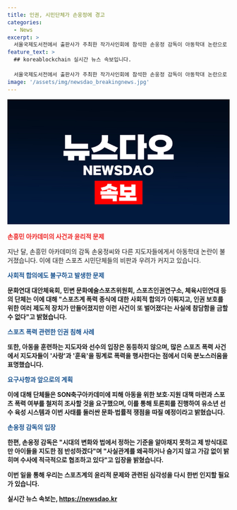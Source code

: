```yaml
---
title: 인권, 시민단체가 손웅정에 경고
categories:
  - News
excerpt: >
  서울국제도서전에서 출판사가 주최한 작가사인회에 참석한 손웅정 감독이 아동학대 논란으로 비판을 받았다. 스포츠 시민단체들은 인권 감수성 부족을 비판하고, 아카데미 지도자들의 해명문에 대해 사실관계를 의심하며 엄중한 수사를 요구했다. 손 감독은 아동에 대한 사랑이 전제된 행동이 없었다고 주장했지만, 이에 대해 단체는 분노를 표명했다. 이에 대한 공론화를 위해 토론회가 개최될 예정이며, 손 감독은 사안에 대한 반성과 수사에 적극 협조할 것이라 밝혔다.
feature_text: >
  ## koreablockchain 실시간 뉴스 속보입니다.

  서울국제도서전에서 출판사가 주최한 작가사인회에 참석한 손웅정 감독이 아동학대 논란으로 비판을 받았다. 스포츠 시민단체들은 인권 감수성 부족을 비판하고, 아카데미 지도자들의 해명문에 대해 사실관계를 의심하며 엄중한 수사를 요구했다. 손 감독은 아동에 대한 사랑이 전제된 행동이 없었다고 주장했지만, 이에 대해 단체는 분노를 표명했다. 이에 대한 공론화를 위해 토론회가 개최될 예정이며, 손 감독은 사안에 대한 반성과 수사에 적극 협조할 것이라 밝혔다.
image: '/assets/img/newsdao_breakingnews.jpg'
---
```


<p><img src="/assets/img/newsdao_breakingnews.jpg" alt="koreablockchain 속보" /></p>

<p><b><span style="color: #ee2323;">손흥민 아카데미의 사건과 윤리적 문제</span></b></p>

<p>지난 달, 손흥민 아카데미의 감독 손웅정씨와 다른 지도자들에게서 아동학대 논란이 불거졌습니다. 이에 대한 스포츠 시민단체들의 비판과 우려가 커지고 있습니다. </p>

<p><b><span style="color: #1a5490;">사회적 합의에도 불구하고 발생한 문제</span><b></p>

<p>문화연대 대안체육회, 민변 문화예술스포츠위원회, 스포츠인권연구소, 체육시민연대 등의 단체는 이에 대해 "스포츠계 폭력 종식에 대한 사회적 합의가 이뤄지고, 인권 보호를 위한 여러 제도적 장치가 만들어졌지만 이런 사건이 또 벌어졌다는 사실에 참담함을 금할 수 없다"고 밝혔습니다.</p>

<p><b><span style="color: #1a5490;">스포츠 폭력 관련한 인권 침해 사례</span><b></p>

<p>또한, 아동을 훈련하는 지도자와 선수의 입장은 동등하지 않으며, 많은 스포츠 폭력 사건에서 지도자들이 '사랑'과 '훈육'을 핑계로 폭력을 행사한다는 점에서 더욱 분노스러움을 표명했습니다.</p>

<p><b><span style="color: #1a5490;">요구사항과 앞으로의 계획</span><b></p>

<p>이에 대해 단체들은 SON축구아카데미에 피해 아동을 위한 보호·지원 대책 마련과 스포츠 폭력 여부를 철저히 조사할 것을 요구했으며, 이를 통해 토론회를 진행하여 유소년 선수 육성 시스템과 이번 사태를 둘러싼 문화·법률적 쟁점을 따질 예정이라고 밝혔습니다.</p>

<p><b><span style="color: #1a5490;">손웅정 감독의 입장</span><b></p>

<p>한편, 손웅정 감독은 "시대의 변화와 법에서 정하는 기준을 알아채지 못하고 제 방식대로만 아이들을 지도한 점 반성하겠다"며 "사실관계를 왜곡하거나 숨기지 않고 가감 없이 밝히며 수사에 적극적으로 협조하고 있다"고 입장을 밝혔습니다. </p>

<p>이번 일을 통해 우리는 스포츠계의 윤리적 문제와 관련된 심각성을 다시 한번 인지할 필요가 있습니다.</p>
실시간 뉴스 속보는, <a href="https://newsdao.kr" rel="dofollow">https://newsdao.kr</a>


